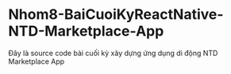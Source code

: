 # Nhom8-BaiCuoiKyReactNative-NTD-Marketplace-App
Đây là source code bài cuối kỳ xây dựng ứng dụng di động NTD Marketplace App
